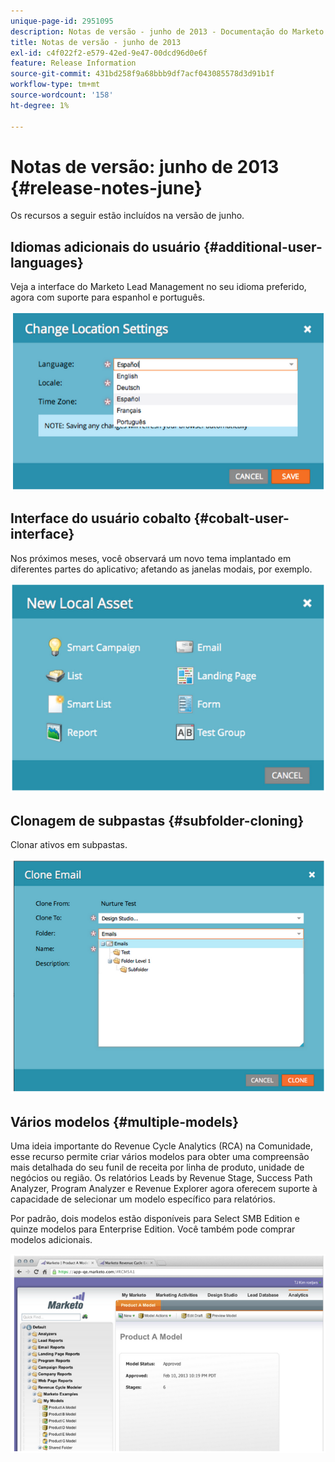 ```yaml
---
unique-page-id: 2951095
description: Notas de versão - junho de 2013 - Documentação do Marketo - Documentação do produto
title: Notas de versão - junho de 2013
exl-id: c4f022f2-e579-42ed-9e47-00dcd96d0e6f
feature: Release Information
source-git-commit: 431bd258f9a68bbb9df7acf043085578d3d91b1f
workflow-type: tm+mt
source-wordcount: '158'
ht-degree: 1%

---
```


# Notas de versão: junho de 2013 {#release-notes-june}

Os recursos a seguir estão incluídos na versão de junho.

## Idiomas adicionais do usuário {#additional-user-languages}

Veja a interface do Marketo Lead Management no seu idioma preferido, agora com suporte para espanhol e português.

![](assets/image2014-9-22-16-3a25-3a54.png)

## Interface do usuário cobalto {#cobalt-user-interface}

Nos próximos meses, você observará um novo tema implantado em diferentes partes do aplicativo; afetando as janelas modais, por exemplo.

![](assets/image2014-9-22-16-3a26-3a8.png)

## Clonagem de subpastas {#subfolder-cloning}

Clonar ativos em subpastas.

![](assets/image2014-9-22-16-3a26-3a25.png)

## Vários modelos {#multiple-models}

Uma ideia importante do Revenue Cycle Analytics (RCA) na Comunidade, esse recurso permite criar vários modelos para obter uma compreensão mais detalhada do seu funil de receita por linha de produto, unidade de negócios ou região. Os relatórios Leads by Revenue Stage, Success Path Analyzer, Program Analyzer e Revenue Explorer agora oferecem suporte à capacidade de selecionar um modelo específico para relatórios.

Por padrão, dois modelos estão disponíveis para Select SMB Edition e quinze modelos para Enterprise Edition. Você também pode comprar modelos adicionais.

![](assets/image2014-9-22-16-3a26-3a59.png)
